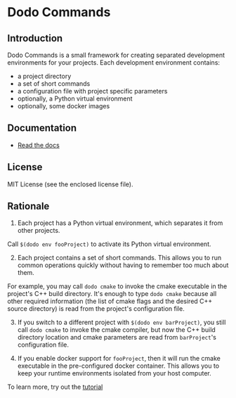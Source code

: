 # Dodo Commands

## Introduction

Dodo Commands is a small framework for creating separated development environments for your projects. Each development environment contains:

- a project directory
- a set of short commands
- a configuration file with project specific parameters
- optionally, a Python virtual environment
- optionally, some docker images

## Documentation

- [Read the docs](http://dodo-commands.readthedocs.io/en/stable/?)

## License

MIT License (see the enclosed license file).

## Rationale

1. Each project has a Python virtual environment, which separates it from other projects.

Call `$(dodo env fooProject)` to activate its Python virtual environment.

2. Each project contains a set of short commands. This allows you to run common operations quickly without having to remember too much about them.

For example, you may call `dodo cmake` to invoke the cmake executable in the project's C++ build directory. It's enough to type `dodo cmake` because all other required information (the list of cmake flags and the desired C++ source directory) is read from the project's configuration file.

3. If you switch to a different project with `$(dodo env barProject)`, you still call `dodo cmake` to invoke the cmake compiler, but now the C++ build directory location and cmake parameters are read from `barProject`'s configuration file.

4. If you enable docker support for `fooProject`, then it will run the cmake executable in the pre-configured docker container. This allows you to keep your runtime environments isolated from your host computer.

To learn more, try out the [tutorial](https://dodo-commands.readthedocs.io/en/stable/#tutorial)